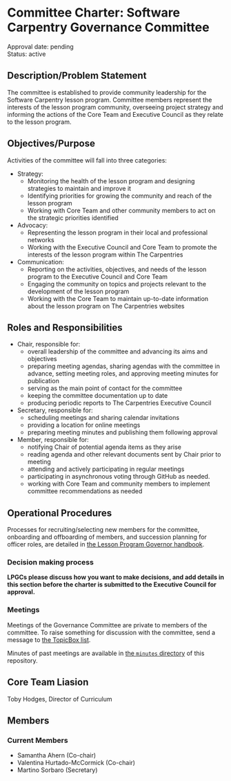 # Committee Charter: Software Carpentry Governance Committee
Approval date: pending <br />
Status: active <br />


## Description/Problem Statement

The committee is established to provide community leadership for the Software Carpentry lesson program. 
Committee members represent the interests of the lesson program community, 
overseeing project strategy and informing the actions of the Core Team and Executive Council as they relate to the lesson program.


## Objectives/Purpose

Activities of the committee will fall into three categories:

* Strategy:
    * Monitoring the health of the lesson program and designing strategies to maintain and improve it
    * Identifying priorities for growing the community and reach of the lesson program
    * Working with Core Team and other community members to act on the strategic priorities identified
* Advocacy:
    * Representing the lesson program in their local and professional networks
    * Working with the Executive Council and Core Team to promote the interests of the lesson program within The Carpentries
* Communication:
    * Reporting on the activities, objectives, and needs of the lesson program to the Executive Council and Core Team
    * Engaging the community on topics and projects relevant to the development of the lesson program
    * Working with the Core Team to maintain up-to-date information about the lesson program on The Carpentries websites


## Roles and Responsibilities

- Chair, responsible for:
    - overall leadership of the committee and advancing its aims and objectives
    - preparing meeting agendas, sharing agendas with the committee in advance, 
      setting meeting roles, and approving meeting minutes for publication
    - serving as the main point of contact for the committee
    - keeping the committee documentation up to date
    - producing periodic reports to The Carpentries Executive Council
- Secretary, responsible for:
    - scheduling meetings and sharing calendar invitations
    - providing a location for online meetings
    - preparing meeting minutes and publishing them following approval
- Member, responsible for:
    - notifying Chair of potential agenda items as they arise
    - reading agenda and other relevant documents sent by Chair prior to meeting
    - attending and actively participating in regular meetings
    - participating in asynchronous voting through GitHub as needed.
    - working with Core Team and community members to implement committee recommendations as needed


## Operational Procedures

Processes for recruiting/selecting new members for the committee, onboarding and offboarding of members, 
and succession planning for officer roles, are detailed in [the Lesson Program Governor handbook][lpgc-handbook].

### Decision making process

**LPGCs please discuss how you want to make decisions, 
and add details in this section before the charter is submitted to the Executive Council for approval.**

### Meetings

Meetings of the Governance Committee are private to members of the committee.
To raise something for discussion with the committee, send a message to [the TopicBox list][topicbox].

Minutes of past meetings are available in [the `minutes` directory][minutes] of this repository.


## Core Team Liasion

Toby Hodges, Director of Curriculum


## Members

### Current Members

- Samantha Ahern (Co-chair)
- Valentina Hurtado-McCormick (Co-chair)
- Martino Sorbaro (Secretary)

[lpgc-handbook]: FIXME
[minutes]: ./minutes/
[topicbox]: https://carpentries.topicbox.com/groups/swc-governors/
